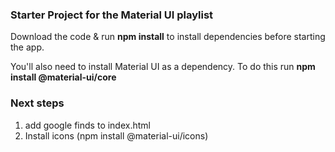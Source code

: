 ### Starter Project for the Material UI playlist

Download the code & run **npm install** to install dependencies before starting the app.

You'll also need to install Material UI as a dependency. To do this run **npm install @material-ui/core**

### Next steps

1. add google finds to index.html
2. Install icons (npm install @material-ui/icons)